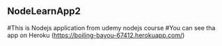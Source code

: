 ## NodeLearnApp2
#This is Nodejs application from udemy nodejs course
#You can see tha app on Heroku (https://boiling-bayou-67412.herokuapp.com/)

